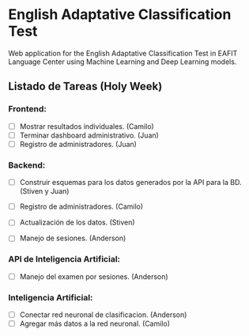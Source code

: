 # English Adaptative Classification Test

Web application for the English Adaptative Classification Test in EAFIT Language Center using Machine Learning and Deep Learning models.

## Listado de Tareas (Holy Week)

### Frontend:

- [ ] Mostrar resultados individuales. (Camilo)
- [ ] Terminar dashboard administrativo. (Juan)
- [ ] Registro de administradores. (Juan)

### Backend:

- [ ] Construir esquemas para los datos generados por la API para la BD. (Stiven y Juan)
- [ ] Registro de administradores. (Camilo)
- [ ] Actualización de los datos. (Stiven)
- [ ] Manejo de sesiones. (Anderson)


### API de Inteligencia Artificial:

- [ ] Manejo del examen por sesiones. (Anderson)

### Inteligencia Artificial:

- [ ] Conectar red neuronal de clasificacion. (Anderson)
- [ ] Agregar más datos a la red neuronal. (Camilo)